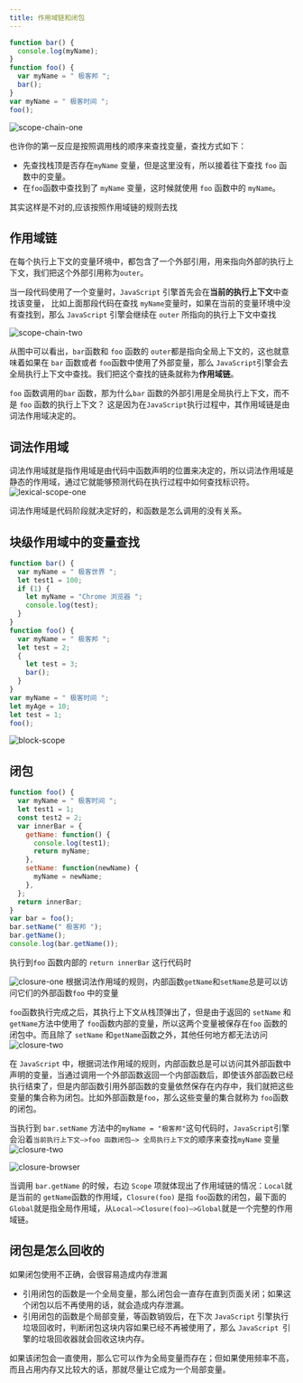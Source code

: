 ```yaml
---
title: 作用域链和闭包
---
```


```js
function bar() {
  console.log(myName);
}
function foo() {
  var myName = " 极客邦 ";
  bar();
}
var myName = " 极客时间 ";
foo();
```

![scope-chain-one](../../../../.vuepress/public/special-column/browser/scope-chain-one.png)

也许你的第一反应是按照调用栈的顺序来查找变量，查找方式如下：

- 先查找栈顶是否存在`myName` 变量，但是这里没有，所以接着往下查找 `foo` 函数中的变量。
- 在`foo`函数中查找到了 `myName` 变量，这时候就使用 `foo` 函数中的 `myName`。

其实这样是不对的,应该按照作用域链的规则去找

## 作用域链

在每个执行上下文的变量环境中，都包含了一个外部引用，用来指向外部的执行上下文，我们把这个外部引用称为`outer`。

当一段代码使用了一个变量时，`JavaScript` 引擎首先会在**当前的执行上下文**中查找该变量，
比如上面那段代码在查找 `myName`变量时，如果在当前的变量环境中没有查找到，那么 `JavaScript` 引擎会继续在 `outer` 所指向的执行上下文中查找

![scope-chain-two](../../../../.vuepress/public/special-column/browser/scope-chain-two.png)

从图中可以看出，`bar`函数和 `foo` 函数的 `outer`都是指向全局上下文的，这也就意味着如果在 `bar` 函数或者 `foo`函数中使用了外部变量，那么 `JavaScript`引擎会去全局执行上下文中查找。我们把这个查找的链条就称为**作用域链**。

`foo` 函数调用的`bar` 函数，那为什么`bar` 函数的外部引用是全局执行上下文，而不是 `foo` 函数的执行上下文？
这是因为在`JavaScript`执行过程中，其作用域链是由词法作用域决定的。

## 词法作用域

词法作用域就是指作用域是由代码中函数声明的位置来决定的，所以词法作用域是静态的作用域，通过它就能够预测代码在执行过程中如何查找标识符。
![lexical-scope-one](../../../../.vuepress/public/special-column/browser/lexical-scope-one.png)

词法作用域是代码阶段就决定好的，和函数是怎么调用的没有关系。

## 块级作用域中的变量查找

```js
function bar() {
  var myName = " 极客世界 ";
  let test1 = 100;
  if (1) {
    let myName = "Chrome 浏览器 ";
    console.log(test);
  }
}
function foo() {
  var myName = " 极客邦 ";
  let test = 2;
  {
    let test = 3;
    bar();
  }
}
var myName = " 极客时间 ";
let myAge = 10;
let test = 1;
foo();
```

![block-scope](../../../../.vuepress/public/special-column/browser/block-scope.png)

## 闭包

```js
function foo() {
  var myName = " 极客时间 ";
  let test1 = 1;
  const test2 = 2;
  var innerBar = {
    getName: function() {
      console.log(test1);
      return myName;
    },
    setName: function(newName) {
      myName = newName;
    },
  };
  return innerBar;
}
var bar = foo();
bar.setName(" 极客邦 ");
bar.getName();
console.log(bar.getName());
```

执行到`foo` 函数内部的 `return innerBar` 这行代码时

![closure-one](../../../../.vuepress/public/special-column/browser/closure-one.png)
根据词法作用域的规则，内部函数`getName`和`setName`总是可以访问它们的外部函数`foo` 中的变量

`foo`函数执行完成之后，其执行上下文从栈顶弹出了，但是由于返回的 `setName` 和 `getName`方法中使用了 `foo`函数内部的变量，所以这两个变量被保存在`foo` 函数的闭包中。而且除了 `setName` 和`getName`函数之外，其他任何地方都无法访问
![closure-two](../../../../.vuepress/public/special-column/browser/closure-two.png)

在 `JavaScript` 中，根据词法作用域的规则，内部函数总是可以访问其外部函数中声明的变量，当通过调用一个外部函数返回一个内部函数后，即使该外部函数已经执行结束了，但是内部函数引用外部函数的变量依然保存在内存中，我们就把这些变量的集合称为闭包。比如外部函数是`foo`，那么这些变量的集合就称为 `foo`函数的闭包。

当执行到 `bar.setName` 方法中的`myName = "极客邦"`这句代码时，`JavaScript`引擎会沿着`当前执行上下文–>foo 函数闭包–> 全局执行上下文`的顺序来查找`myName` 变量
![closure-two](../../../../.vuepress/public/special-column/browser/closure-two.png)

![closure-browser](../../../../.vuepress/public/special-column/browser/closure-browser.png)

当调用 `bar.getName` 的时候，右边 `Scope` 项就体现出了作用域链的情况：`Local`就是当前的 `getName`函数的作用域，`Closure(foo)` 是指 `foo`函数的闭包，最下面的`Global`就是指全局作用域，从`Local–>Closure(foo)–>Global`就是一个完整的作用域链。

## 闭包是怎么回收的

如果闭包使用不正确，会很容易造成内存泄漏
- 引用闭包的函数是一个全局变量，那么闭包会一直存在直到页面关闭；如果这个闭包以后不再使用的话，就会造成内存泄漏。
- 引用闭包的函数是个局部变量，等函数销毁后，在下次 `JavaScript` 引擎执行垃圾回收时，判断闭包这块内容如果已经不再被使用了，那么 `JavaScript `引擎的垃圾回收器就会回收这块内存。

如果该闭包会一直使用，那么它可以作为全局变量而存在；但如果使用频率不高，而且占用内存又比较大的话，那就尽量让它成为一个局部变量。